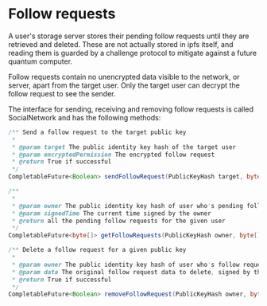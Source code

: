 # Follow requests

A user's storage server stores their pending follow requests until they are retrieved and deleted. These are not actually stored in ipfs itself, and reading them is guarded by a challenge protocol to mitigate against a future quantum computer. 

Follow requests contain no unencrypted data visible to the network, or server, apart from the target user. Only the target user can decrypt the follow request to see the sender.

The interface for sending, receiving and removing follow requests is called SocialNetwork and has the following methods:

```java
/** Send a follow request to the target public key
 *
 * @param target The public identity key hash of the target user
 * @param encryptedPermission The encrypted follow request
 * @return True if successful
 */
CompletableFuture<Boolean> sendFollowRequest(PublicKeyHash target, byte[] encryptedPermission);

/**
 *
 * @param owner The public identity key hash of user who's pending follow requests are being retrieved
 * @param signedTime The current time signed by the owner
 * @return all the pending follow requests for the given user
 */
CompletableFuture<byte[]> getFollowRequests(PublicKeyHash owner, byte[] signedTime);

/** Delete a follow request for a given public key
 *
 * @param owner The public identity key hash of user who's follow request is being deleted
 * @param data The original follow request data to delete, signed by the owner
 * @return True if successful
 */
CompletableFuture<Boolean> removeFollowRequest(PublicKeyHash owner, byte[] data);
```